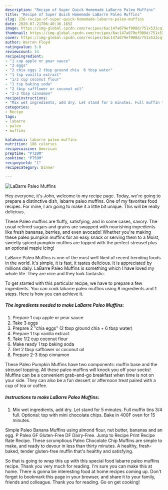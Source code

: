 ```yaml
---
description: "Recipe of Super Quick Homemade LaBarre Paleo Muffins"
title: "Recipe of Super Quick Homemade LaBarre Paleo Muffins"
slug: 226-recipe-of-super-quick-homemade-labarre-paleo-muffins
date: 2020-07-21T06:40:36.165Z
image: https://img-global.cpcdn.com/recipes/6ac147a079ef908d/751x532cq70/labarre-paleo-muffins-recipe-main-photo.jpg
thumbnail: https://img-global.cpcdn.com/recipes/6ac147a079ef908d/751x532cq70/labarre-paleo-muffins-recipe-main-photo.jpg
cover: https://img-global.cpcdn.com/recipes/6ac147a079ef908d/751x532cq70/labarre-paleo-muffins-recipe-main-photo.jpg
author: Warren Floyd
ratingvalue: 3.8
reviewcount: 14
recipeingredient:
- "1 cup apple or pear sauce"
- "3 eggs"
- "2 chia eggs 2 tbsp ground chia  6 tbsp water"
- "1 tsp vanilla extract"
- "1/2 cup coconut flour"
- "1 tsp baking soda"
- "2 tbsp safflower or coconut oil"
- "2-3 tbsp cinnamon"
recipeinstructions:
- "Mix wet ingredients, add dry. Let stand for 5 minutes. Full muffin tins 3/4 full. Optional: top with mini chocolate chips. Bake in 400F oven for 15 minutes."
categories:
- Recipe
tags:
- labarre
- paleo
- muffins

katakunci: labarre paleo muffins 
nutrition: 186 calories
recipecuisine: American
preptime: "PT28M"
cooktime: "PT58M"
recipeyield: "1"
recipecategory: Dinner

---
```



![LaBarre Paleo Muffins](https://img-global.cpcdn.com/recipes/6ac147a079ef908d/751x532cq70/labarre-paleo-muffins-recipe-main-photo.jpg)

Hey everyone, it's John, welcome to my recipe page. Today, we're going to prepare a distinctive dish, labarre paleo muffins. One of my favorites food recipes. For mine, I am going to make it a little bit unique. This will be really delicious.

These Paleo muffins are fluffy, satisfying, and in some cases, savory. The usual refined sugars and grains are swapped with nourishing ingredients like fresh bananas, berries, and even avocado! Whether you&#39;re making these paleo pumpkin muffins for an easy snack or serving them to a Moist, sweetly spiced pumpkin muffins are topped with the perfect streusel plus an optional maple icing!

LaBarre Paleo Muffins is one of the most well liked of recent trending foods in the world. It's simple, it is fast, it tastes delicious. It is appreciated by millions daily. LaBarre Paleo Muffins is something which I have loved my whole life. They are nice and they look fantastic.


To get started with this particular recipe, we have to prepare a few ingredients. You can cook labarre paleo muffins using 8 ingredients and 1 steps. Here is how you can achieve it.

##### The ingredients needed to make LaBarre Paleo Muffins:

1. Prepare 1 cup apple or pear sauce
1. Take 3 eggs
1. Prepare 2 &#34;chia eggs&#34; (2 tbsp ground chia + 6 tbsp water)
1. Prepare 1 tsp vanilla extract
1. Take 1/2 cup coconut flour
1. Make ready 1 tsp baking soda
1. Get 2 tbsp safflower or coconut oil
1. Prepare 2-3 tbsp cinnamon


These Paleo Pumpkin Muffins have two components: muffin base and the streusel topping. All these paleo muffins will knock you off your socks! Muffins can be a convenient grab-and-go breakfast when time is not on your side. They can also be a fun dessert or afternoon treat paired with a cup of tea or coffee. 

##### Instructions to make LaBarre Paleo Muffins:

1. Mix wet ingredients, add dry. Let stand for 5 minutes. Full muffin tins 3/4 full. Optional: top with mini chocolate chips. Bake in 400F oven for 15 minutes.


Simple Paleo Banana Muffins using almond flour, nut butter, bananas and an egg. P Paleo GF Gluten-Free DF Dairy-Free. Jump to Recipe Print Recipe Rate Recipe. These scrumptious Paleo Chocolate Chip Muffins are simple to make, and ready to devour in less than thirty minutes. A healthy, fresh-baked, tender gluten-free muffin that&#39;s healthy and satisfying. 

So that is going to wrap this up with this special food labarre paleo muffins recipe. Thank you very much for reading. I'm sure you can make this at home. There is gonna be interesting food at home recipes coming up. Don't forget to bookmark this page in your browser, and share it to your family, friends and colleague. Thank you for reading. Go on get cooking!
